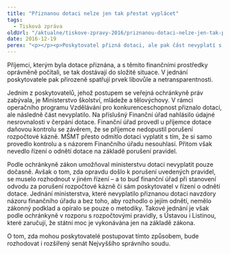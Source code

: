 ```yaml
---
title: "Přiznanou dotaci nelze jen tak přestat vyplácet"
tags:
  - Tisková zpráva
oldUrl: "/aktualne/tiskove-zpravy-2016/priznanou-dotaci-nelze-jen-tak-prestat-vyplacet"
date: 2016-12-19
perex: "<p></p><p>Poskytovatel přizná dotaci, ale pak část nevyplatí s odůvodněním, že má pochybnosti, jestli příjemce neporušil pravidla pro zadávání veřejných zakázek. Finanční úřad sice posléze ve prospěch příjemce konstatuje, že k porušení rozpočtové kázně nedošlo, ale poskytovatel „zadrženou“ část dotace stejně nevyplatí a tvrdí, že nikoli finanční úřad, ale poskytovatel sám může posoudit, jestli byly podmínky porušeny nebo ne. Porušení pravidel však nemusí příjemci prokazovat, nevede žádné transparentní správní řízení a donedávna zákon dokonce vylučoval soudní přezkum zastavení toku průběžně proplácené dotace.</p>"
---
```


<!-- imported from the old website -->

<p>Příjemci, kterým byla dotace přiznána, a s těmito finančními prostředky oprávněně počítali, se tak dostávají do složité situace. V jednání poskytovatele pak přirozeně spatřují prvek libovůle a netransparentnosti.</p> <p>Jedním z poskytovatelů, jehož postupem se veřejná ochránkyně práv zabývala, je Ministerstvo školství, mládeže a tělovýchovy. V rámci operačního programu Vzdělávání pro konkurenceschopnost přiznalo dotaci, ale následně část nevyplatilo. Na příslušný Finanční úřad nahlásilo údajné nesrovnalosti v čerpání dotace. Finanční úřad provedl u příjemce dotace daňovou kontrolu se závěrem, že se příjemce nedopustil porušení rozpočtové kázně. MŠMT přesto odmítlo dotaci vyplatit s tím, že si samo provedlo kontrolu a s názorem Finančního úřadu nesouhlasí. Přitom však nevedlo řízení o odnětí dotace na základě porušení pravidel.</p> <p>Podle ochránkyně zákon umožňoval ministerstvu dotaci nevyplatit pouze dočasně. Avšak o tom, zda opravdu došlo k porušení uvedených pravidel, se muselo rozhodnout v jiném řízení &ndash; a to buď finanční úřad při stanovení odvodu za porušení rozpočtové kázně či sám poskytovatel v řízení o odnětí dotace. Jednání ministerstva, které nevyplatilo přiznanou dotaci navzdory názoru finančního úřadu a bez toho, aby rozhodlo o jejím odnětí, nemělo zákonný podklad a opíralo se pouze o metodiky. Takové jednání je však podle ochránkyně v rozporu s rozpočtovými pravidly, s Ústavou i Listinou, které zaručují, že státní moc je vykonávána jen na základě zákona.</p> O tom, zda mohou poskytovatelé postupovat tímto způsobem, bude rozhodovat i rozšířený senát Nejvyššího správního soudu.
